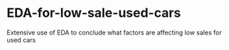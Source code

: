 # EDA-for-low-sale-used-cars
Extensive use of EDA to conclude what factors are affecting low sales for used cars
